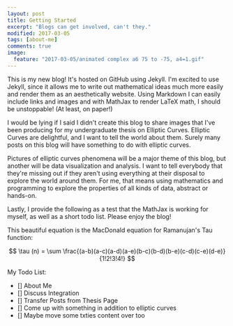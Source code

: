 ```yaml
---
layout: post
title: Getting Started
excerpt: "Blogs can get involved, can't they."
modified: 2017-03-05
tags: [about-me]
comments: true
image:
  feature: "2017-03-05/animated complex a6 75 to -75, a4=1.gif"
---
```


This is my new blog! It's hosted on GitHub using Jekyll. I'm excited to use Jekyll, since it allows me to write out mathematical ideas much more easily and render them as an aesthetically website. Using Markdown I can easily include links and images and with MathJax to render LaTeX math, I should be unstoppable! (At least, on paper!)

I would be lying if I said I didn't create this blog to share images that I've been producing for my undergraduate thesis on Elliptic Curves. Elliptic Curves are delightful, and I want to tell the world about them. Surely many posts on this blog will have something to do with elliptic curves.

Pictures of elliptic curves phenomena will be a major theme of this blog, but another will be data visualization and analysis. I want to tell everybody that they're missing out if they aren't using everything at their disposal to explore the world around them. For me, that means using mathematics and programming to explore the properties of all kinds of data, abstract or hands-on.

Lastly, I provide the following as a test that the MathJax is working for myself, as well as a short todo list. Please enjoy the blog!

This beautiful equation is the MacDonald equation for Ramanujan's Tau function:

$$ \tau (n) = \sum \frac{(a-b)(a-c)(a-d)(a-e)(b-c)(b-d)(b-e)(c-d)(c-e)(d-e)}{1!2!3!4!} $$

My Todo List:

- [] About Me
- [] Discuss Integration
- [] Transfer Posts from Thesis Page
- [] Come up with something in addition to elliptic curves
- [] Maybe move some txties content over too
